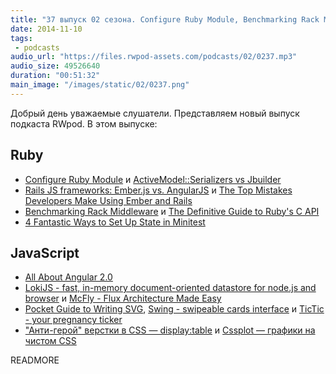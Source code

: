 ```yaml
---
title: "37 выпуск 02 сезона. Configure Ruby Module, Benchmarking Rack Middleware, All About Angular 2.0, LokiJS, Swing и прочее"
date: 2014-11-10
tags:
 - podcasts
audio_url: "https://files.rwpod-assets.com/podcasts/02/0237.mp3"
audio_size: 49526640
duration: "00:51:32"
main_image: "/images/static/02/0237.png"
---
```


Добрый день уважаемые слушатели. Представляем новый выпуск подкаста RWpod. В этом выпуске:

## Ruby

 - [Configure Ruby Module](http://kirillplatonov.com/2014/11/08/configure_ruby_module/) и [ActiveModel::Serializers vs Jbuilder](http://kirillplatonov.com/2014/11/04/active_model_serializer_vs_jbuilder)
 - [Rails JS frameworks: Ember.js vs. AngularJS](http://www.airpair.com/ruby-on-rails/posts/ember-vs-angular-with-rails) и [The Top Mistakes Developers Make Using Ember and Rails](http://www.airpair.com/ember.js/posts/top-mistakes-ember-rails#/uvit75xR6dAUoIbF.99)
 - [Benchmarking Rack Middleware](https://engineering.heroku.com/blogs/2014-11-03-benchmarking-rack-middleware) и [The Definitive Guide to Ruby's C API](http://silverhammermba.github.io/emberb/)
 - [4 Fantastic Ways to Set Up State in Minitest](http://chriskottom.com/blog/2014/10/4-fantastic-ways-to-set-up-state-in-minitest/)

## JavaScript

 - [All About Angular 2.0](http://eisenbergeffect.bluespire.com/all-about-angular-2-0/)
 - [LokiJS - fast, in-memory document-oriented datastore for node.js and browser](http://lokijs.org/) и [McFly - Flux Architecture Made Easy](http://kenwheeler.github.io/mcfly/)
 - [Pocket Guide to Writing SVG](http://svgpocketguide.com/book/), [Swing - swipeable cards interface](https://github.com/gajus/swing) и [TicTic - your pregnancy ticker](http://tictic.issaqandil.com/)
 - ["Анти-герой" верстки в CSS — display:table](http://colintoh.com/blog/display-table-anti-hero) и [Cssplot — графики на чистом CSS](http://asciimoo.github.io/cssplot/)

READMORE


